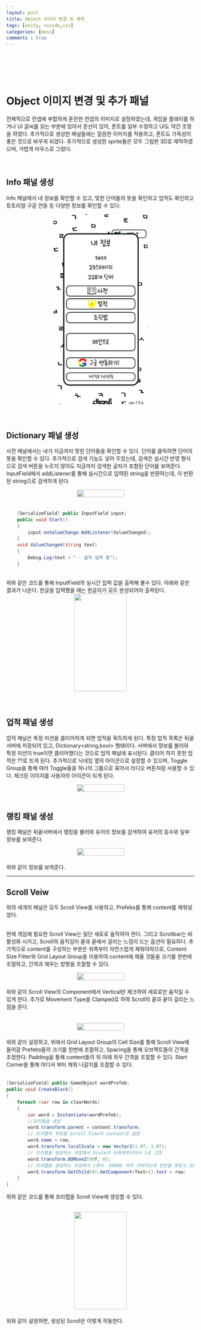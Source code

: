 ```yaml
---
layout: post
title: Object 이미지 변경 및 제작
tags: [unity, vscode,csv]
categories: [mess]
comments : true
---
```

<br>
<br>
<br>
<br>

# Object 이미지 변경 및 추가 패널
전체적으로 컨셉에 부합하게 혼란한 컨셉의 이미지로 설정하였는데, 게임을 플레이를 하거나 UI 글씨를 읽는 부분에 있어서 혼선이 있어, 폰트를 일부 수정하고 UI도 약간 조정을 하였다. 추가적으로 생성한 패널들에는 깔끔한 이미지를 적용하고, 폰트도 가독성이 좋은 것으로 바꾸게 되었다. 추가적으로 생성한 sprite들은 모두 그림판 3D로 제작하였으며, 가볍게 마우스로 그렸다.
<br>
<br>
<br>

## Info 패널 생성
Info 패널에서 내 정보를 확인할 수 있고, 맞힌 단어들의 뜻을 확인하고 업적도 확인하고 튜토리얼 구글 연동 등 다양한 정보를 확인할 수 있다. <br>
<center><img src="\assets\img\mess\mess2\2_1.PNG" width="50%" height="50%"></center>

<br>
<br>

## Dictionary 패널 생성
사전 패널에서는 내가 지금까지 맞힌 단어들을 확인할 수 있다. 단어를 클릭하면 단어의 뜻을 확인할 수 있다. 추가적으로 검색 기능도 넣어 두었는데, 검색은 실시간 반영 형식으로 검색 버튼을 누르지 않아도 지금까지 검색한 글자가 포함된 단어를 보여준다. InputField에서 addListener를 통해 실시간으로 입력된 string을 반환하는데, 이 반환된 string으로 검색하게 된다.<br>
<center><img src="\assets\img\mess\mess2\2_2.PNG" width="50%" height="50%"></center><br>

~~~ cs
    [SerializeField] public InputField input;
    public void Start()
    {
        input.onValueChange.AddListener(ValueChanged);
    }
    void ValueChanged(string text)
    {
        Debug.Log(text + " - 글자 입력 중");
    }
~~~
<br>
위와 같은 코드를 통해 InputField의 실시간 입력 값을 출력해 볼수 있다. 아래와 같은 결과가 나온다. 한글을 입력했을 때는 한글자가 모두 완성되어야 출력된다.<br>
<center><img src="/assets/img/hero_player.gif" width="140" height="260"></center><br>
<br>

## 업적 패널 생성
업적 패널은 특정 미션을 클리어하게 되면 업적을 획득하게 된다. 특정 업적 목록은 뒤끝서버에 저장되어 있고, Dictionary<string,bool> 형태이다. 서버에서 정보를 불러와 특정 미션이 true이면 클리어했다는 것으로 업적 패널에 표시된다. 클리어 하지 못한 업적은 ??로 뜨게 된다. 추가적으로 닉네임 옆의 아이콘으로 설정할 수 있으며, Toggle Group을 통해 여러 Toggle들을 하나의 그룹으로 묶어서 라디오 버튼처럼 사용할 수 있다. 체크된 이미지를 사용자의 아이콘이 되게 된다.<br>
<center><img src="\assets\img\mess\mess2\2_6.PNG" width="50%" height="50%"></center><br>

## 랭킹 패널 생성
랭킹 패널은 뒤끝서버에서 랭킹을 불러와 유저의 정보를 검색하여 유저의 등수와 일부 정보를 보여준다.<br>
<center><img src="\assets\img\mess\mess2\2_3.PNG" width="50%" height="50%"></center><br>
위와 같이 정보를 보여준다. <br>

* * *

## Scroll Veiw
위의 세개의 패널은 모두 Scroll View를 사용하고, Prefebs를 통해 content를 채워넣었다. <br>
<br>

현재 게임에 필요한 Scroll View는 일단 세로로 움직여야 한다. 그리고 Scrollbar는 비활성화 시키고, Scroll의 움직임이 끝과 끝에서 걸리는 느낌이 드는 옵션이 필요하다. 추가적으로 content를 구성하는 부분은 위쪽부터 자연스럽게 채워야하므로, Content Size Fitter와 Grid Layout Group을 이용하여 content에 채울 것들을 크기를 한번에 조절하고, 간격과 채우는 방향을 조절할 수 있다.<br>

<center><img src="\assets\img\mess\mess2\2_4.PNG" width="50%" height="50%"></center><br>
위와 같이 Scroll View의 Component에서 Vertical만 체크하여 세로로만 움직일 수 있게 한다. 추가로 Movement Type을 Clamped로 하여 Scroll의 끝과 끝이 걸리는 느낌을 준다.<br>
<br><br>
<center><img src="\assets\img\mess\mess2\2_5.PNG" width="50%" height="50%"></center><br>
위와 같이 설정하고, 위에서 Grid Layout Group의 Cell Size를 통해 Scroll View에 들어갈 Prefebs들의 크기를 한번에 조절하고, Spacing을 통해 오브젝트들의 간격을 조정한다. Padding을 통해 content들의 위 아래 좌우 간격을 조절할 수 있다. Start Corner을 통해 어디서 부터 채워 나갈지를 조절할 수 있다.<br><br>

~~~ Cs
[SerializeField] public GameObject wordPrefeb;
public void CreateBlock()
{
    foreach (var row in clearWords)
    {
        var word = Instantiate(wordPrefeb); 
        //프리펩을 생성
        word.transform.parent = content.transform; 
        // 프리펩의 부모를 Scroll View의 content로 설정
        word.name = row;
        word.transform.localScale = new Vector2(1.0f, 1.0f); 
        // 프리펩을 생성하는 과정에서 Scale이 뒤죽박죽되어서 1로 고정
        word.transform.DOMoveZ(99f, 0); 
        // 프리펩을 생성하는 과정에서 z축이 -30000 까지 가버리는데 원인을 못찾고 있다. 
        word.transform.GetChild(0).GetComponent<Text>().text = row;
    }
}
~~~
위와 같은 코드를 통해 프리펩을 Scroll View에 생성할 수 있다.<br>
<br>
<center><img src="/assets/img/hero_player.gif" width="140" height="260"></center><br>
위와 같이 설정하면, 생성된 Scroll은 이렇게 작동한다.<br>
<br>
<br>
<br>
<br>
<br>
<br>
<br>
<br>
<br>
